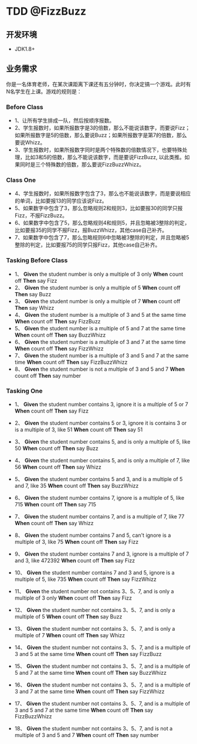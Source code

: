 # TDD @FizzBuzz


## 开发环境
 - JDK1.8+
 
## 业务需求

你是一名体育老师，在某次课距离下课还有五分钟时，你决定搞一个游戏。此时有N名学生在上课。游戏的规则是：
### Before Class
- 1、让所有学生排成一队，然后按顺序报数。
- 2、学生报数时，如果所报数字是3的倍数，那么不能说该数字，而要说Fizz；如果所报数字是5的倍数，那么要说Buzz；如果所报数字是第7的倍数，那么要说Whizz。
- 3、学生报数时，如果所报数字同时是两个特殊数的倍数情况下，也要特殊处理，比如3和5的倍数，那么不能说该数字，而是要说FizzBuzz, 以此类推。如果同时是三个特殊数的倍数，那么要说FizzBuzzWhizz。
### Class One
- 4、学生报数时，如果所报数字包含了3，那么也不能说该数字，而是要说相应的单词，比如要报13的同学应该说Fizz。
- 5、如果数字中包含了3，那么忽略规则2和规则3，比如要报30的同学只报Fizz，不报FizzBuzz。
- 6、如果数字中包含了5，那么忽略规则4和规则5，并且忽略被3整除的判定，比如要报35的同学不报Fizz，报BuzzWhizz，其他case自己补齐。
- 7、如果数字中包含了7，那么忽略规则6中忽略被3整除的判定，并且忽略被5整除的判定，比如要报75的同学只报Fizz，其他case自己补齐。

### Tasking Before Class
- 1、
**Given** the student number is only a multiple of 3 only
**When** count off
**Then** say Fizz
- 2、
**Given** the student number is only a multiple of 5 
**When** count off
**Then** say Buzz
- 3、
**Given** the student number is only a multiple of 7
**When** count off
**Then** say Whizz
- 4、
**Given** the student number is a multiple of 3 and 5 at the same time
**When** count off
**Then** say FizzBuzz
- 5、
**Given** the student number is a multiple of 5 and 7 at the same time
**When** count off
**Then** say BuzzWhizz
- 6、
**Given** the student number is a multiple of 3 and 7 at the same time
**When** count off
**Then** say FizzWhizz
- 7、
**Given** the student number is a multiple of 3 and 5 and 7 at the same time
**When** count off
**Then** say FizzBuzzWhizz
- 8、
**Given** the student number is not a multiple of 3 and 5 and 7
**When** count off
**Then** say number

### Tasking One
- 1、
**Given** the student number contains 3, ignore it is a multiple of 5 or 7
**When** count off
**Then** say Fizz

- 2、
**Given** the student number contains 5 or 3, ignore it is contains 3 or is a multiple of 3, like 51
**When** count off
**Then** say 51

- 3、
**Given** the student number contains 5, and is only a multiple of 5, like 50
**When** count off
**Then** say Buzz

- 4、
**Given** the student number contains 5, and is only a multiple of 7, like 56
**When** count off
**Then** say Whizz

- 5、
**Given** the student number contains 5 and 3, and is a multiple of 5 and 7, like 35
**When** count off
**Then** say BuzzWhizz

- 6、
**Given** the student number contains 7, ignore is a multiple of 5, like 715
**When** count off
**Then** say 715

- 7、
**Given** the student number contains 7, and is a multiple of 7, like 77
**When** count off
**Then** say Whizz

- 8、
**Given** the student number contains 7 and 5, can't ignore is a multiple of 3, like 75
**When** count off
**Then** say Fizz

- 9、
**Given** the student number contains 7 and 3, ignore is a multiple of 7 and 3, like 472392
**When** count off
**Then** say Fizz

- 10、
**Given** the student number contains 7 and 3 and 5, ignore is a multiple of 5, like 735
**When** count off
**Then** say FizzWhizz

- 11、
**Given** the student number not contains 3、5、7, and is only a multiple of 3 only
**When** count off
**Then** say Fizz
- 12、
**Given** the student number not contains 3、5、7, and is only a multiple of 5 
**When** count off
**Then** say Buzz
- 13、
**Given** the student number not contains 3、5、7, and is only a multiple of 7
**When** count off
**Then** say Whizz
- 14、
**Given** the student number not contains 3、5、7, and is a multiple of 3 and 5 at the same time
**When** count off
**Then** say FizzBuzz
- 15、
**Given** the student number not contains 3、5、7, and is a multiple of 5 and 7 at the same time
**When** count off
**Then** say BuzzWhizz
- 16、
**Given** the student number not contains 3、5、7, and is a multiple of 3 and 7 at the same time
**When** count off
**Then** say FizzWhizz
- 17、
**Given** the student number not contains 3、5、7, and is a multiple of 3 and 5 and 7 at the same time
**When** count off
**Then** say FizzBuzzWhizz
- 18、
**Given** the student number not contains 3、5、7, and is not a multiple of 3 and 5 and 7
**When** count off
**Then** say number



